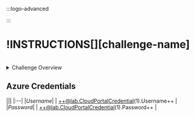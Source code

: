 :::logo-advanced

:::

# !INSTRUCTIONS[][challenge-name]
<br>

<details>
<summary class=button>Challenge Overview</summary>
!INSTRUCTIONS[][overview]
</details>

## Azure Credentials
|||
|:--|
|*Username*|
| ++@lab.CloudPortalCredential(1).Username++  |
|*Password*|
| ++@lab.CloudPortalCredential(1).Password++  |
